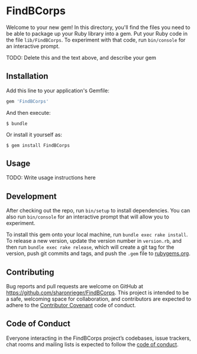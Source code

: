 # FindBCorps

Welcome to your new gem! In this directory, you'll find the files you need to be able to package up your Ruby library into a gem. Put your Ruby code in the file `lib/FindBCorps`. To experiment with that code, run `bin/console` for an interactive prompt.

TODO: Delete this and the text above, and describe your gem

## Installation

Add this line to your application's Gemfile:

```ruby
gem 'FindBCorps'
```

And then execute:

    $ bundle

Or install it yourself as:

    $ gem install FindBCorps

## Usage

TODO: Write usage instructions here

## Development

After checking out the repo, run `bin/setup` to install dependencies. You can also run `bin/console` for an interactive prompt that will allow you to experiment.

To install this gem onto your local machine, run `bundle exec rake install`. To release a new version, update the version number in `version.rb`, and then run `bundle exec rake release`, which will create a git tag for the version, push git commits and tags, and push the `.gem` file to [rubygems.org](https://rubygems.org).

## Contributing

Bug reports and pull requests are welcome on GitHub at https://github.com/sharonrieger/FindBCorps. This project is intended to be a safe, welcoming space for collaboration, and contributors are expected to adhere to the [Contributor Covenant](http://contributor-covenant.org) code of conduct.

## Code of Conduct

Everyone interacting in the FindBCorps project’s codebases, issue trackers, chat rooms and mailing lists is expected to follow the [code of conduct](https://github.com/sharonrieger/FindBCorps/blob/master/CODE_OF_CONDUCT.md).

